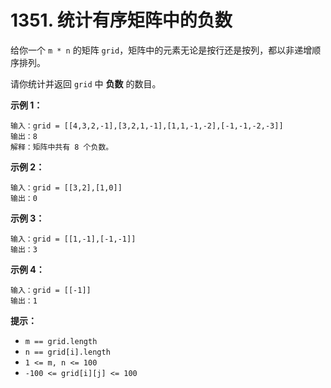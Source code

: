 # 1351. 统计有序矩阵中的负数

给你一个 `m * n` 的矩阵 `grid`，矩阵中的元素无论是按行还是按列，都以非递增顺序排列。 

请你统计并返回 `grid` 中 **负数** 的数目。

**示例 1：**

```()
输入：grid = [[4,3,2,-1],[3,2,1,-1],[1,1,-1,-2],[-1,-1,-2,-3]]
输出：8
解释：矩阵中共有 8 个负数。
```

**示例 2：**

```()
输入：grid = [[3,2],[1,0]]
输出：0
```

**示例 3：**

```()
输入：grid = [[1,-1],[-1,-1]]
输出：3
```

**示例 4：**

```()
输入：grid = [[-1]]
输出：1
```

**提示：**

- `m == grid.length`
- `n == grid[i].length`
- `1 <= m, n <= 100`
- `-100 <= grid[i][j] <= 100`
